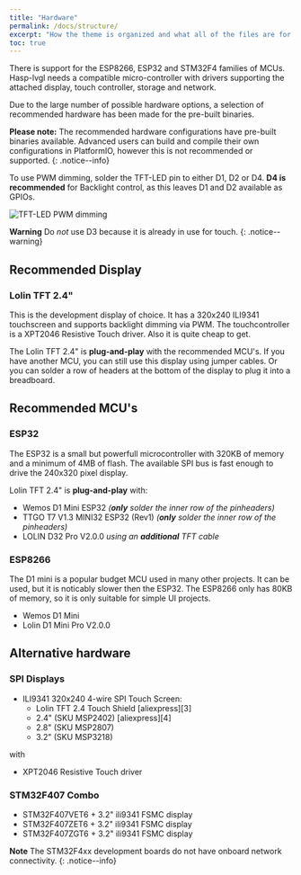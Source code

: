```yaml
---
title: "Hardware"
permalink: /docs/structure/
excerpt: "How the theme is organized and what all of the files are for."
toc: true
---
```


There is support for the ESP8266, ESP32 and STM32F4 families of MCUs.
Hasp-lvgl needs a compatible micro-controller with drivers supporting the attached display, touch controller, storage and network.

Due to the large number of possible hardware options, a selection of recommended hardware has been made for the pre-built binaries.

**Please note:** The recommended hardware configurations have pre-built binaries available.
Advanced users can build and compile their own configurations in PlatformIO, however this is not recommended or supported.
{: .notice--info}

To use PWM dimming, solder the TFT-LED pin to either D1, D2 or D4. **D4 is recommended** for Backlight control, as this leaves D1 and D2 available as GPIOs.

![TFT-LED PWM dimming](https://github.com/fvanroie/hasp-lvgl/blob/master/docs/img/tft-led-pwm.png)

**Warning** Do *not* use D3 because it is already in use for touch.
{: .notice--warning}

## Recommended Display
### Lolin TFT 2.4"

This is the development display of choice. It has a 320x240 ILI9341 touchscreen and supports backlight dimming via PWM. The touchcontroller is a XPT2046 Resistive Touch driver. Also it is quite cheap to get.

The Lolin TFT 2.4" is **plug-and-play** with the recommended MCU's. If you have another MCU, you can still use this display using jumper cables. Or you can solder a row of headers at the bottom of the display to plug it into a breadboard.

## Recommended MCU's
### ESP32

The ESP32 is a small but powerfull microcontroller with 320KB of memory and a minimum of 4MB of flash.
The available SPI bus is fast enough to drive the 240x320 pixel display.

Lolin TFT 2.4" is **plug-and-play** with:
- Wemos D1 Mini ESP32 *(**only** solder the inner row of the pinheaders)*
- TTGO T7 V1.3 MINI32 ESP32 (Rev1)  *(**only** solder the inner row of the pinheaders)*
- LOLIN D32 Pro V2.0.0 *using an **additional** TFT cable*

### ESP8266

The D1 mini is a popular budget MCU used in many other projects. It can be used, but it is noticably slower then the ESP32.
The ESP8266 only has 80KB of memory, so it is only suitable for simple UI projects.

- Wemos D1 Mini
- Lolin D1 Mini Pro V2.0.0

## Alternative hardware

### SPI Displays
- ILI9341 320x240 4-wire SPI Touch Screen:
    - Lolin TFT 2.4 Touch Shield [aliexpress][3]
    - 2.4" (SKU MSP2402) [aliexpress][4]
    - 2.8" (SKU MSP2807)
    - 3.2" (SKU MSP3218)
    
with
- XPT2046 Resistive Touch driver

### STM32F407 Combo

- STM32F407VET6 + 3.2" ili9341 FSMC display
- STM32F407ZET6 + 3.2" ili9341 FSMC display
- STM32F407ZGT6 + 3.2" ili9341 FSMC display


**Note** The STM32F4xx development boards do not have onboard network connectivity.
{: .notice--info}


